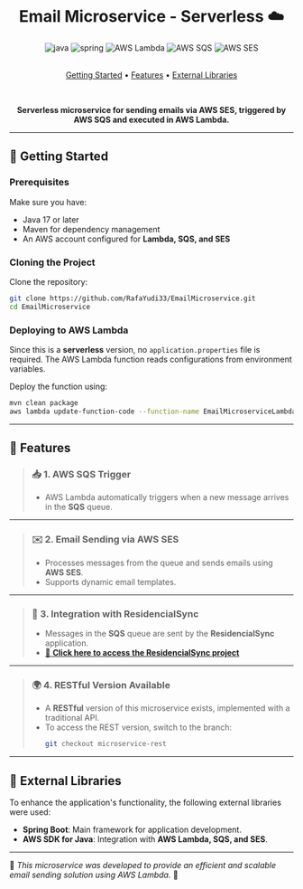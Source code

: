 <h1 align="center" style="font-weight: bold;">Email Microservice - Serverless ☁️</h1>

<div align="center">
  <img src="https://img.shields.io/badge/java-%23ED8B00.svg?style=for-the-badge&logo=openjdk&logoColor=white" alt="java">
  <img src="https://img.shields.io/badge/spring-%236DB33F.svg?style=for-the-badge&logo=spring&logoColor=white" alt="spring">
  <img src="https://img.shields.io/badge/AWS%20Lambda-FF9900?style=for-the-badge&logo=amazon-aws&logoColor=white" alt="AWS Lambda">
  <img src="https://img.shields.io/badge/AWS%20SQS-232F3E?style=for-the-badge&logo=amazon-aws&logoColor=white" alt="AWS SQS">
  <img src="https://img.shields.io/badge/AWS%20SES-FF9900?style=for-the-badge&logo=amazon-aws&logoColor=white" alt="AWS SES">
</div>

<br>
<p align="center">
 <a href="#started">Getting Started</a> •
 <a href="#features">Features</a> •
 <a href="#libraries">External Libraries</a>
</p>

<br>

<p align="center">
  <b>Serverless microservice for sending emails via AWS SES, triggered by AWS SQS and executed in AWS Lambda.</b>
</p>

---

<h2 id="started">🚀 Getting Started</h2>

### Prerequisites

Make sure you have:

- Java 17 or later
- Maven for dependency management
- An AWS account configured for **Lambda, SQS, and SES**

### Cloning the Project

Clone the repository:

```bash
git clone https://github.com/RafaYudi33/EmailMicroservice.git
cd EmailMicroservice
```

### Deploying to AWS Lambda

Since this is a **serverless** version, no `application.properties` file is required. The AWS Lambda function reads configurations from environment variables.

Deploy the function using:
```bash
mvn clean package
aws lambda update-function-code --function-name EmailMicroserviceLambda --zip-file fileb://target/email-microservice-lambda.jar
```

---

<h2 id="features">📍 Features</h2>

> ### 📥 **1. AWS SQS Trigger**
> - AWS Lambda automatically triggers when a new message arrives in the **SQS** queue.

---

> ### ✉️ **2. Email Sending via AWS SES**
> - Processes messages from the queue and sends emails using **AWS SES**.
> - Supports dynamic email templates.

---

> ### 🔄 **3. Integration with ResidencialSync**
> - Messages in the **SQS** queue are sent by the **ResidencialSync** application.
> - [🔗 **Click here to access the ResidencialSync project**](https://github.com/RafaYudi33/ResidencialSystem)

---

> ### 🌍 **4. RESTful Version Available**
> - A **RESTful** version of this microservice exists, implemented with a traditional API.
> - To access the REST version, switch to the branch:
>   ```bash
>   git checkout microservice-rest
>   ```

---

<h2 id="libraries">🔌 External Libraries</h2>

To enhance the application's functionality, the following external libraries were used:

- **Spring Boot**: Main framework for application development.
- **AWS SDK for Java**: Integration with **AWS Lambda, SQS, and SES**.

---

📌 *This microservice was developed to provide an efficient and scalable email sending solution using AWS Lambda.* 🚀

